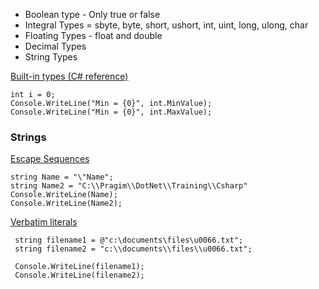 - Boolean type - Only true or false
- Integral Types = sbyte, byte, short, ushort, int, uint, long, ulong, char
- Floating Types - float and double
- Decimal Types
- String Types


[Built-in types (C# reference)](https://learn.microsoft.com/en-us/dotnet/csharp/language-reference/builtin-types/built-in-types)


```
int i = 0;
Console.WriteLine("Min = {0}", int.MinValue);
Console.WriteLine("Min = {0}", int.MaxValue);
```

### Strings

[Escape Sequences](https://learn.microsoft.com/en-us/cpp/c-language/escape-sequences?view=msvc-170)

```
string Name = "\"Name";
string Name2 = "C:\\Pragim\\DotNet\\Training\\Csharp"
Console.WriteLine(Name);
Console.WriteLine(Name2);
```

[Verbatim literals](https://learn.microsoft.com/en-us/dotnet/csharp/language-reference/tokens/verbatim)
```
 string filename1 = @"c:\documents\files\u0066.txt";
 string filename2 = "c:\\documents\\files\\u0066.txt";

 Console.WriteLine(filename1);
 Console.WriteLine(filename2);
```
